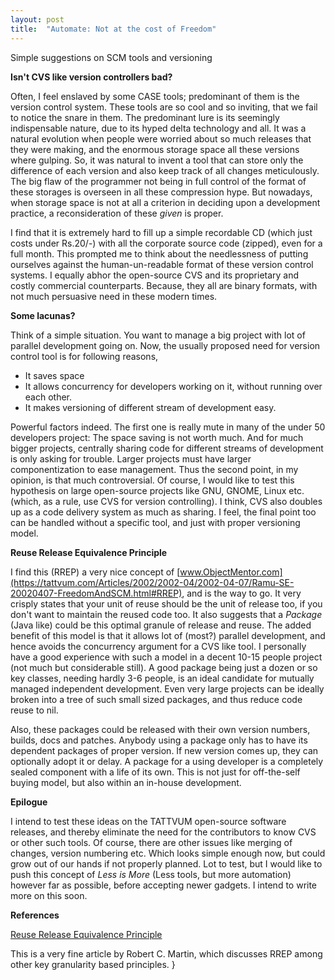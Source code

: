 ```yaml
---
layout: post
title:  "Automate: Not at the cost of Freedom"
---
```


Simple suggestions on SCM tools and versioning

**Isn't CVS like version controllers bad?**

Often, I feel enslaved by some CASE tools; predominant of them is the version control system. These tools are so cool and so inviting, that we fail to notice the snare in them. The predominant lure is its seemingly indispensable nature, due to its hyped delta technology and all. It was a natural evolution when people were worried about so much releases that they were making, and the enormous storage space all these versions where gulping. So, it was natural to invent a tool that can store only the difference of each version and also keep track of all changes meticulously. The big flaw of the programmer not being in full control of the format of these storages is overseen in all these compression hype. But nowadays, when storage space is not at all a criterion in deciding upon a development practice, a reconsideration of these *given* is proper.

I find that it is extremely hard to fill up a simple recordable CD (which just costs under Rs.20/-) with all the corporate source code (zipped), even for a full month. This prompted me to think about the needlessness of putting ourselves against the human-un-readable format of these version control systems. I equally abhor the open-source CVS and its proprietary and costly commercial counterparts. Because, they all are binary formats, with not much persuasive need in these modern times.

**Some lacunas?**

Think of a simple situation. You want to manage a big project with lot of parallel development going on. Now, the usually proposed need for version control tool is for following reasons,

*   It saves space
*   It allows concurrency for developers working on it, without running over each other.
*   It makes versioning of different stream of development easy.

Powerful factors indeed. The first one is really mute in many of the under 50 developers project: The space saving is not worth much. And for much bigger projects, centrally sharing code for different streams of development is only asking for trouble. Larger projects must have larger componentization to ease management. Thus the second point, in my opinion, is that much controversial. Of course, I would like to test this hypothesis on large open-source projects like GNU, GNOME, Linux etc. (which, as a rule, use CVS for version controlling). I think, CVS also doubles up as a code delivery system as much as sharing. I feel, the final point too can be handled without a specific tool, and just with proper versioning model.

**Reuse Release Equivalence Principle**

I find this (RREP) a very nice concept of [www.ObjectMentor.com](https://tattvum.com/Articles/2002/2002-04/2002-04-07/Ramu-SE-20020407-FreedomAndSCM.html#RREP), and is the way to go. It very crisply states that your unit of reuse should be the unit of release too, if you don't want to maintain the reused code too. It also suggests that a *Package* (Java like) could be this optimal granule of release and reuse. The added benefit of this model is that it allows lot of (most?) parallel development, and hence avoids the concurrency argument for a CVS like tool. I personally have a good experience with such a model in a decent 10-15 people project (not much but considerable still). A good package being just a dozen or so key classes, needing hardly 3-6 people, is an ideal candidate for mutually managed independent development. Even very large projects can be ideally broken into a tree of such small sized packages, and thus reduce code reuse to nil.

Also, these packages could be released with their own version numbers, builds, docs and patches. Anybody using a package only has to have its dependent packages of proper version. If new version comes up, they can optionally adopt it or delay. A package for a using developer is a completely sealed component with a life of its own. This is not just for off-the-self buying model, but also within an in-house development.

**Epilogue**

I intend to test these ideas on the TATTVUM open-source software releases, and thereby eliminate the need for the contributors to know CVS or other such tools. Of course, there are other issues like merging of changes, version numbering etc. Which looks simple enough now, but could grow out of our hands if not properly planned. Lot to test, but I would like to push this concept of *Less is More* (Less tools, but more automation) however far as possible, before accepting newer gadgets. I intend to write more on this soon.

**References**

[Reuse Release Equivalence Principle](https://www.objectmentor.com/publications/granularity.pdf)

This is a very fine article by Robert C. Martin, which discusses RREP among other key granularity based principles.
}
